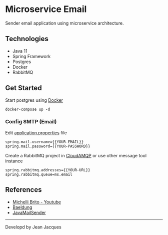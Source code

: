 # Microservice Email

Sender email application using microservice architecture.

## Technologies

- Java 11
- Spring Framework
- Postgres
- Docker
- RabbitMQ

## Get Started

Start postgres using [Docker](/docker-compose.yml)

``` shell
docker-compose up -d
```
### Config SMTP (Email)

Edit [application.properties](src/main/resources/application.properties) file

``` properties
spring.mail.username={{YOUR-EMAIL}}
spring.mail.password={{YOUR-PASSWORD}}
```

Create a RabbitMQ project in [CloudAMQP](cloudamqp.com) or use other message tool instance

``` properties
spring.rabbitmq.addresses={{YOUR-URL}}
spring.rabbitmq.queue=ms.email
```

## References
- [Michelli Brito - Youtube](https://youtu.be/ZBleZzJf6ro)
- [Baeldung](https://www.baeldung.com/)
- [JavaMailSender](https://www.baeldung.com/spring-email)

---
Developd by Jean Jacques